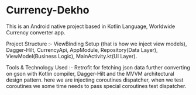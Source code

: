 # Currency-Dekho
This is an Android native project based in Kotlin Language, Worldwide Currency converter app.  

Project Structure :- ViewBinding Setup (that is how we inject view models), Dagger-Hilt, CurrencyApi, AppModule, Repository(Data Layer), ViewModel(Business Logic), MainActivity.kt(UI Layer). 

Tools & Technology Used :- Retrofit for fetching json data further converting on gson with Kotlin compiler, Dagger-Hilt and the MVVM architectural design pattern. 
here we are injecting coroutines dispatcher, when we test coroutines we some time needs to pass special coroutines test dispatcher.
